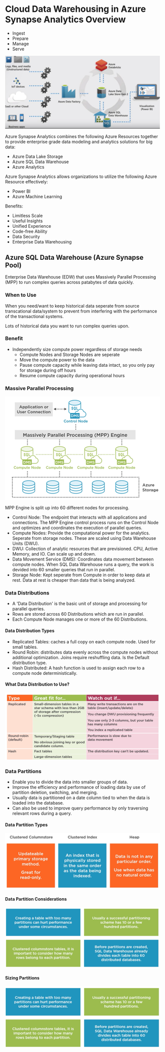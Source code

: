 # Cloud Data Warehousing in Azure Synapse Analytics Overview

- Ingest
- Prepare
- Manage
- Serve

![Workload Architecture](images/synapse-analytics/workload-artchitecture.png)

Azure Synapse Analytics combines the following Azure Resources together to provide enterprise grade data modeling and analytics solutions for big data:

- Azure Data Lake Storage
- Azure SQL Data Warehouse
- Azure Analytics

Azure Synapse Analytics allows organizations to utilize the following Azure Resource effectively:

- Power BI
- Azure Machine Learning

Benefits:

- Limitless Scale
- Useful Insights
- Unified Experience
- Code-free Ability
- Data Security
- Enterprise Data Warehousing

## Azure SQL Data Warehouse (Azure Synapse Pool)

Enterprise Data Warehouse (EDW) that uses Massively Parallel Processing (MPP) to run complex queries across patabytes of data quickly.

### When to Use

When you need/want to keep historical data seperate from source transcational data/system to prevent from interfering with the performance of the transactional systems.

Lots of historical data you want to run complex queries upon.

### Benefit

- Independently size compute power regardless of storage needs
  - Compute Nodes and Storage Nodes are seperate
  - Move the compute power to the data
  - Pause compute capacity while leaving data intact, so you only pay for storage during off hours
  - Resume compute capacity during operational hours

### Massive Parallel Processing

![MPP Diagram](.\images\synapse-analytics\mpp-diagram.png)

MPP Engine is split up into 60 different nodes for processing.

- Control Node: The endpoint that interacts with all applications and connections.  The MPP Engine control process runs on the Control Node and optimizes and coordinates the execution of parallel queries.
- Compute Nodes: Provide the computational power for the analytics.  Seperate from storage nodes.  These are scaled using Data Warehouse Units (DWU).
- DWU: Collection of analytic resources that are previsioned.  CPU, Active Memory, and IO.  Can scale up and down.
- Data Movement Service (DMS):  Coordinates data movement between compute nodes.  When SQL Data Warehouse runs a query, the work is devided into 60 smaller queries that run in parallel.
- Storage Node: Kept seperate from Compute in order to keep data at rest.  Data at rest is cheaper than data that is being analyzed.

### Data Distributions

- A 'Data Distribution' is the basic unit of storage and processing for parallel queries.
- Rows are stored across 60 Distributions which are run in parallel.
- Each Compute Node manages one or more of the 60 Distributions.

#### Data Distribution Types

- Replicated Tables: caches a full copy on each compute node.  Used for small tables.
- Round Robin:  distributes data evenly across the compute nodes without additional optimization.  Joins require reshuffling data.  Is the Default distribution type.
- Hash Distributed: A hash function is used to assign each row to a compute node deterministically.

#### What Data Distribution to Use?

![Data Distribution Breakdown](.\images\synapse-analytics\data-distribution-breakdown.png)

### Data Partitions

- Enable you to divide the data into smaller groups of data.
- Improve the efficiency and performance of loading data by use of partition deletion, switching, and merging.
- Usually data is partitioned on a date column tied to when the data is loaded into the database.
- Can also be used to improve query performance by only traversing relevant rows during a query.

#### Data Partition Types

![Table Partition Breakdown](.\images\synapse-analytics\table-partition-breakdown.png)

#### Data Partition Considerations

![Partition Considerations](.\images\synapse-analytics\partition-considerations.png)

#### Sizing Partitions

![Sizing Partitions](.\images\synapse-analytics\sizing-partitions.png)

